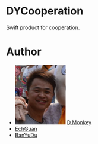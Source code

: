 # DYCooperation
Swift product for cooperation.
# Author
* ![](etc/dmonkey.png) <a href="https://github.com/maqinjun">D.Monkey</a>
* <a href="https://github.com/echguan">EchGuan</a>
* <a href="https://github.com/banyudu">BanYuDu</a>
